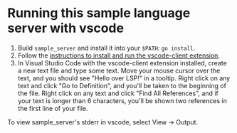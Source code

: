 # Running this sample language server with vscode

1. Build `sample_server` and install it into your `$PATH`: `go install`.
1. Follow the [instructions to install and run the vscode-client extension](../vscode-client/README.md).
1. In Visual Studio Code with the vscode-client extension installed, create a new text file and type some text. Move your mouse cursor over the text, and you should see "Hello over LSP!" in a tooltip. Right click on any text and click "Go to Definition", and you'll be taken to the beginning of the file. Right click on any text and click "Find All References", and if your text is longer than 6 characters, you'll be shown two references in the first line of your file.

To view sample_server's stderr in vscode, select View → Output.
